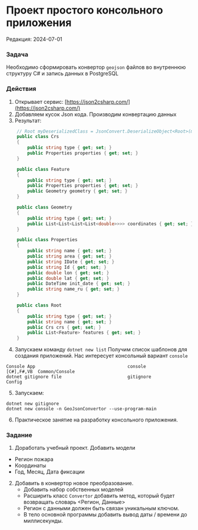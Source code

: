 # Проект простого консольного приложения
Редакция: 2024-07-01

### Задача
Необходимо сформировать конвертор `geojson` файлов во внутреннюю структуру C# и запись данных в PostgreSQL

### Действия
1. Открывает сервис: [https://json2csharp.com/](https://json2csharp.com/)
2. Добавляем кусок Json кода. Производим конвертацию данных
3. Результат:
```csharp
    // Root myDeserializedClass = JsonConvert.DeserializeObject<Root>(myJsonResponse);
    public class Crs
    {
        public string type { get; set; }
        public Properties properties { get; set; }
    }

    public class Feature
    {
        public string type { get; set; }
        public Properties properties { get; set; }
        public Geometry geometry { get; set; }
    }

    public class Geometry
    {
        public string type { get; set; }
        public List<List<List<List<double>>>> coordinates { get; set; }
    }

    public class Properties
    {
        public string name { get; set; }
        public string area { get; set; }
        public string IDate { get; set; }
        public string Id { get; set; }
        public double lon { get; set; }
        public double lat { get; set; }
        public DateTime init_date { get; set; }
        public string name_ru { get; set; }
    }

    public class Root
    {
        public string type { get; set; }
        public string name { get; set; }
        public Crs crs { get; set; }
        public List<Feature> features { get; set; }
    }

```

4. Запускаем команду `dotnet new list`
Получим список шаблонов для создания приложений. Нас интересует консольный вариант `console`

```
Console App                                   console             [C#],F#,VB  Common/Console                  
dotnet gitignore file                         gitignore                       Config      
```
 
5. Запускаем:
```
dotnet new gitignore
dotnet new console -n GeoJsonConvertor --use-program-main
```

6. Практическое занятие на разработку консольного приложения.

### Задание
1. Доработать учебный проект. Добавить модели 
- Регион пожара
- Координаты
- Год, Месяц, Дата фиксации

2. Добавить в конвертор новое преобразование.
   - Добавить набор собственных моделей
   - Расширить класс `Convertor` добавить метод, который будет возвращать словарь <Регион, Данные>
   - Регион с данными должен быть связан уникальным ключом.
   - В тело основной программы добавить вывод даты / времени до миллисекунды.



